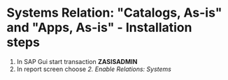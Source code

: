 # Systems Relation: "Catalogs, As-is" and "Apps, As-is" - Installation steps

1. In SAP Gui start transaction **ZASISADMIN**
2. In report screen choose *2. Enable Relations: Systems*

